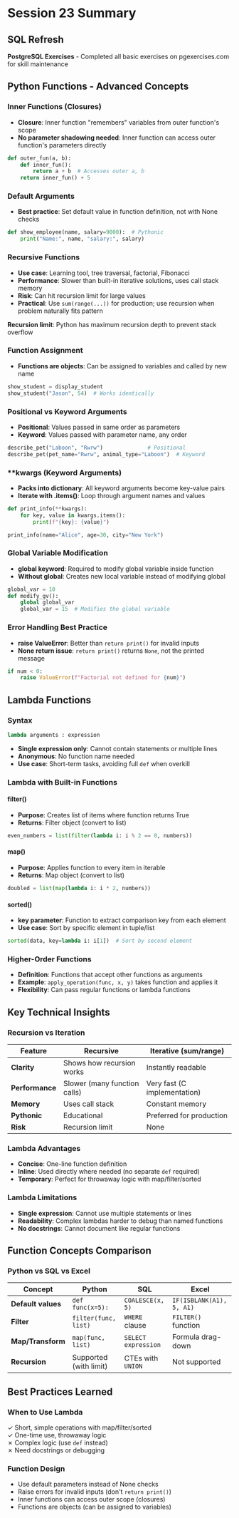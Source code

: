 # Session 23 Summary

## SQL Refresh

**PostgreSQL Exercises** - Completed all basic exercises on pgexercises.com for skill maintenance

## Python Functions - Advanced Concepts

### Inner Functions (Closures)
- **Closure**: Inner function "remembers" variables from outer function's scope
- **No parameter shadowing needed**: Inner function can access outer function's parameters directly
```python
def outer_fun(a, b):
    def inner_fun():
        return a + b  # Accesses outer a, b
    return inner_fun() + 5
```

### Default Arguments
- **Best practice**: Set default value in function definition, not with None checks
```python
def show_employee(name, salary=9000):  # Pythonic
    print("Name:", name, "salary:", salary)
```

### Recursive Functions
- **Use case**: Learning tool, tree traversal, factorial, Fibonacci
- **Performance**: Slower than built-in iterative solutions, uses call stack memory
- **Risk**: Can hit recursion limit for large values
- **Practical**: Use `sum(range(...))` for production; use recursion when problem naturally fits pattern

**Recursion limit**: Python has maximum recursion depth to prevent stack overflow

### Function Assignment
- **Functions are objects**: Can be assigned to variables and called by new name
```python
show_student = display_student
show_student("Jason", 54)  # Works identically
```

### Positional vs Keyword Arguments
- **Positional**: Values passed in same order as parameters
- **Keyword**: Values passed with parameter name, any order
```python
describe_pet("Laboon", "Rwrw")              # Positional
describe_pet(pet_name="Rwrw", animal_type="Laboon")  # Keyword
```

### **kwargs (Keyword Arguments)
- **Packs into dictionary**: All keyword arguments become key-value pairs
- **Iterate with .items()**: Loop through argument names and values
```python
def print_info(**kwargs):
    for key, value in kwargs.items():
        print(f"{key}: {value}")

print_info(name="Alice", age=30, city="New York")
```

### Global Variable Modification
- **global keyword**: Required to modify global variable inside function
- **Without global**: Creates new local variable instead of modifying global
```python
global_var = 10
def modify_gv():
    global global_var
    global_var = 15  # Modifies the global variable
```

### Error Handling Best Practice
- **raise ValueError**: Better than `return print()` for invalid inputs
- **None return issue**: `return print()` returns `None`, not the printed message
```python
if num < 0:
    raise ValueError(f"Factorial not defined for {num}")
```

## Lambda Functions

### Syntax
```python
lambda arguments : expression
```
- **Single expression only**: Cannot contain statements or multiple lines
- **Anonymous**: No function name needed
- **Use case**: Short-term tasks, avoiding full `def` when overkill

### Lambda with Built-in Functions

#### filter()
- **Purpose**: Creates list of items where function returns True
- **Returns**: Filter object (convert to list)
```python
even_numbers = list(filter(lambda i: i % 2 == 0, numbers))
```

#### map()
- **Purpose**: Applies function to every item in iterable
- **Returns**: Map object (convert to list)
```python
doubled = list(map(lambda i: i * 2, numbers))
```

#### sorted()
- **key parameter**: Function to extract comparison key from each element
- **Use case**: Sort by specific element in tuple/list
```python
sorted(data, key=lambda i: i[1])  # Sort by second element
```

### Higher-Order Functions
- **Definition**: Functions that accept other functions as arguments
- **Example**: `apply_operation(func, x, y)` takes function and applies it
- **Flexibility**: Can pass regular functions or lambda functions

## Key Technical Insights

### Recursion vs Iteration

| Feature | Recursive | Iterative (sum/range) |
|---------|-----------|----------------------|
| **Clarity** | Shows how recursion works | Instantly readable |
| **Performance** | Slower (many function calls) | Very fast (C implementation) |
| **Memory** | Uses call stack | Constant memory |
| **Pythonic** | Educational | Preferred for production |
| **Risk** | Recursion limit | None |

### Lambda Advantages
- **Concise**: One-line function definition
- **Inline**: Used directly where needed (no separate `def` required)
- **Temporary**: Perfect for throwaway logic with map/filter/sorted

### Lambda Limitations
- **Single expression**: Cannot use multiple statements or lines
- **Readability**: Complex lambdas harder to debug than named functions
- **No docstrings**: Cannot document like regular functions

## Function Concepts Comparison

### Python vs SQL vs Excel

| Concept | Python | SQL | Excel |
|---------|--------|-----|-------|
| **Default values** | `def func(x=5):` | `COALESCE(x, 5)` | `IF(ISBLANK(A1), 5, A1)` |
| **Filter** | `filter(func, list)` | `WHERE` clause | `FILTER()` function |
| **Map/Transform** | `map(func, list)` | `SELECT expression` | Formula drag-down |
| **Recursion** | Supported (with limit) | CTEs with `UNION` | Not supported |

## Best Practices Learned

### When to Use Lambda
✓ Short, simple operations with map/filter/sorted  
✓ One-time use, throwaway logic  
✗ Complex logic (use `def` instead)  
✗ Need docstrings or debugging

### Function Design
- Use default parameters instead of None checks
- Raise errors for invalid inputs (don't `return print()`)
- Inner functions can access outer scope (closures)
- Functions are objects (can be assigned to variables)